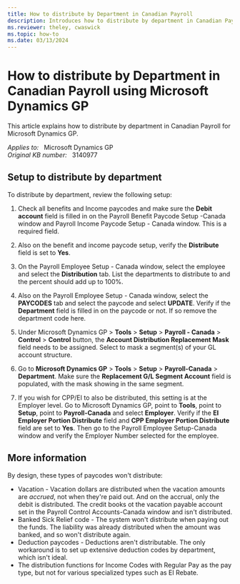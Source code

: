 ```yaml
---
title: How to distribute by Department in Canadian Payroll
description: Introduces how to distribute by department in Canadian Payroll for Microsoft Dynamics GP.
ms.reviewer: theley, cwaswick
ms.topic: how-to
ms.date: 03/13/2024
---
```

# How to distribute by Department in Canadian Payroll using Microsoft Dynamics GP

This article explains how to distribute by department in Canadian Payroll for Microsoft Dynamics GP.

_Applies to:_ &nbsp; Microsoft Dynamics GP  
_Original KB number:_ &nbsp; 3140977

## Setup to distribute by department

To distribute by department, review the following setup:

1. Check all benefits and Income paycodes and make sure the **Debit account** field is filled in on the Payroll Benefit Paycode Setup -Canada window and Payroll Income Paycode Setup - Canada window. This is a required field.

2. Also on the benefit and income paycode setup, verify the **Distribute** field is set to **Yes**.

3. On the Payroll Employee Setup - Canada window, select the employee and select the **Distribution** tab. List the departments to distribute to and the percent should add up to 100%.

4. Also on the Payroll Employee Setup - Canada window, select the **PAYCODES** tab and select the paycode and select **UPDATE**. Verify if the **Department** field is filled in on the paycode or not. If so remove the department code here.

5. Under Microsoft Dynamics GP > **Tools** > **Setup** > **Payroll - Canada** > **Control** > **Control** button, the **Account Distribution Replacement Mask** field needs to be assigned. Select to mask a segment(s) of your GL account structure.

6. Go to **Microsoft Dynamics GP** > **Tools** > **Setup** > **Payroll-Canada** > **Department**. Make sure the **Replacement G/L Segment Account** field is populated, with the mask showing in the same segment.

7. If you wish for CPP/EI to also be distributed, this setting is at the Employer level. Go to Microsoft Dynamics GP, point to **Tools**, point to **Setup**, point to **Payroll-Canada** and select **Employer**. Verify if the **EI Employer Portion Distribute** field and **CPP Employer Portion Distribute** field are set to **Yes**. Then go to the Payroll Employee Setup-Canada window and verify the Employer Number selected for the employee.

## More information

By design, these types of paycodes won't distribute:

- Vacation - Vacation dollars are distributed when the vacation amounts are *accrued*, not when they're paid out. And on the accrual, only the debit is distributed. The credit books ot the vacation payable account set in the Payroll Control Accounts-Canada window and isn't distributed.
- Banked Sick Relief code - The system won't distribute when paying out the funds. The liability was already distributed when the amount was banked, and so won't distribute again.
- Deduction paycodes - Deductions aren't distributable. The only workaround is to set up extensive deduction codes by department, which isn't ideal.
- The distribution functions for Income Codes with Regular Pay as the pay type, but not for various specialized types such as EI Rebate.
